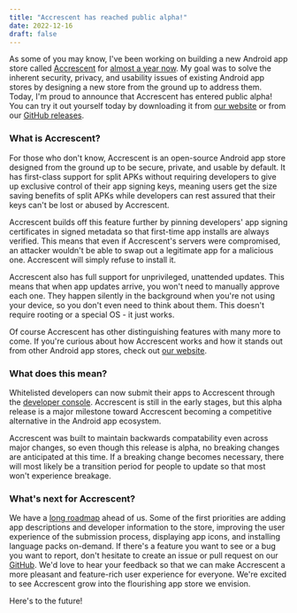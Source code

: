 ```yaml
---
title: "Accrescent has reached public alpha!"
date: 2022-12-16
draft: false
---
```


As some of you may know, I've been working on building a new Android app store called [Accrescent]
for [almost a year now]. My goal was to solve the inherent security, privacy, and usability issues
of existing Android app stores by designing a new store from the ground up to address them. Today,
I'm proud to announce that Accrescent has entered public alpha! You can try it out yourself today by
downloading it from [our website] or from our [GitHub releases].

### What is Accrescent?

For those who don't know, Accrescent is an open-source Android app store designed from the ground up
to be secure, private, and usable by default. It has first-class support for split APKs without
requiring developers to give up exclusive control of their app signing keys, meaning users get the
size saving benefits of split APKs while developers can rest assured that their keys can't be lost
or abused by Accrescent.

Accrescent builds off this feature further by pinning developers' app signing certificates in signed
metadata so that first-time app installs are always verified. This means that even if Accrescent's
servers were compromised, an attacker wouldn't be able to swap out a legitimate app for a malicious
one. Accrescent will simply refuse to install it.

Accrescent also has full support for unprivileged, unattended updates. This means that when app
updates arrive, you won't need to manually approve each one. They happen silently in the background
when you're not using your device, so you don't even need to think about them. This doesn't require
rooting or a special OS - it just works.

Of course Accrescent has other distinguishing features with many more to come. If you're curious
about how Accrescent works and how it stands out from other Android app stores, check out [our
website].

### What does this mean?

Whitelisted developers can now submit their apps to Accrescent through the [developer console].
Accrescent is still in the early stages, but this alpha release is a major milestone toward
Accrescent becoming a competitive alternative in the Android app ecosystem.

Accrescent was built to maintain backwards compatability even across major changes, so even though
this release is alpha, no breaking changes are anticipated at this time. If a breaking change
becomes necessary, there will most likely be a transition period for people to update so that most
won't experience breakage.

### What's next for Accrescent?

We have a [long roadmap] ahead of us. Some of the first priorities are adding app descriptions and
developer information to the store, improving the user experience of the submission process,
displaying app icons, and installing language packs on-demand. If there's a feature you want to see
or a bug you want to report, don't hesitate to create an issue or pull request on our [GitHub]. We'd
love to hear your feedback so that we can make Accrescent a more pleasant and feature-rich user
experience for everyone. We're excited to see Accrescent grow into the flourishing app store we
envision.

Here's to the future!

[Accrescent]: https://accrescent.app
[almost a year now]: https://twitter.com/lberrymage/status/1475307653089792003
[developer console]: https://console.accrescent.app
[long roadmap]: https://github.com/orgs/accrescent/projects/2
[our website]: https://accrescent.app
[GitHub]: http://github.com/accrescent
[GitHub releases]: http://github.com/accrescent/accrescent/releases
